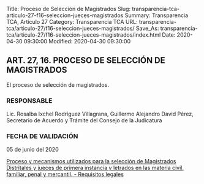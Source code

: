 Title: Proceso de Selección de Magistrados
Slug: transparencia-tca-articulo-27-f16-seleccion-jueces-magistrados
Summary: Transparencia TCA, Artículo 27
Category: Transparencia TCA
URL: transparencia-tca/articulo-27/f16-seleccion-jueces-magistrados/
Save_As: transparencia-tca/articulo-27/f16-seleccion-jueces-magistrados/index.html
Date: 2020-04-30 09:30:00
Modified: 2020-04-30 09:30:00


## ART. 27, 16. PROCESO DE SELECCIÓN DE MAGISTRADOS

El proceso de selección de magistrados.

### RESPONSABLE

Lic. Rosalba Ixchel Rodríguez Villagrana, Guillermo Alejandro David Pérez, Secretario de Acuerdo y Trámite del Consejo de la Judicatura

### FECHA DE VALIDACIÓN

05 de junio del 2020

[Proceso y mecanismos utilizados para la selección de Magistrados Distritales y jueces de primera instancia y letrados en las materia civil, familiar, penal y mercantil. - Requisitos legales](https://www.pjecz.gob.mx/conocenos/estructura/consejo-de-la-judicatura/proceso-de-seleccion-de-jueces/)


